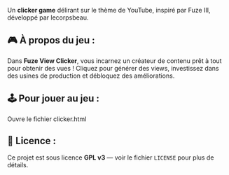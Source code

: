Un **clicker game** délirant sur le thème de YouTube, inspiré par Fuze III, développé par lecorpsbeau.


## 🎮 À propos du jeu :
Dans **Fuze View Clicker**, vous incarnez un créateur de contenu prêt à tout pour obtenir des vues !
 Cliquez pour générer des views, investissez dans des usines de production et débloquez des améliorations.


## 🕹️ Pour jouer au jeu :
Ouvre le fichier clicker.html

## 📜 Licence :
Ce projet est sous licence **GPL v3** — voir le fichier `LICENSE` pour plus de détails.

